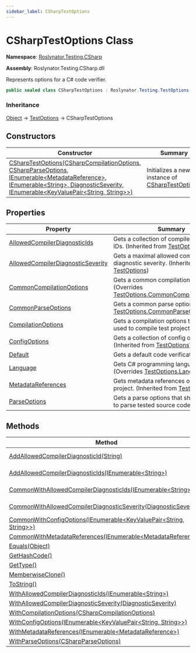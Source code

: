 ```yaml
---
sidebar_label: CSharpTestOptions
---
```


# CSharpTestOptions Class

**Namespace**: [Roslynator.Testing.CSharp](../index.md)

**Assembly**: Roslynator\.Testing\.CSharp\.dll

  
Represents options for a C\# code verifier\.

```csharp
public sealed class CSharpTestOptions : Roslynator.Testing.TestOptions
```

### Inheritance

[Object](https://docs.microsoft.com/en-us/dotnet/api/system.object) &#x2192; [TestOptions](../../TestOptions/index.md) &#x2192; CSharpTestOptions

## Constructors

| Constructor | Summary |
| ----------- | ------- |
| [CSharpTestOptions(CSharpCompilationOptions, CSharpParseOptions, IEnumerable&lt;MetadataReference&gt;, IEnumerable&lt;String&gt;, DiagnosticSeverity, IEnumerable&lt;KeyValuePair&lt;String, String&gt;&gt;)](-ctor/index.md) | Initializes a new instance of [CSharpTestOptions](./index.md)\. |

## Properties

| Property | Summary |
| -------- | ------- |
| [AllowedCompilerDiagnosticIds](../../TestOptions/AllowedCompilerDiagnosticIds/index.md) | Gets a collection of compiler diagnostic IDs\. \(Inherited from [TestOptions](../../TestOptions/index.md)\) |
| [AllowedCompilerDiagnosticSeverity](../../TestOptions/AllowedCompilerDiagnosticSeverity/index.md) | Gets a maximal allowed compiler diagnostic severity\. \(Inherited from [TestOptions](../../TestOptions/index.md)\) |
| [CommonCompilationOptions](CommonCompilationOptions/index.md) | Gets a common compilation options\. \(Overrides [TestOptions.CommonCompilationOptions](../../TestOptions/CommonCompilationOptions/index.md)\) |
| [CommonParseOptions](CommonParseOptions/index.md) | Gets a common parse options\. \(Overrides [TestOptions.CommonParseOptions](../../TestOptions/CommonParseOptions/index.md)\) |
| [CompilationOptions](CompilationOptions/index.md) | Gets a compilation options that should be used to compile test project\. |
| [ConfigOptions](../../TestOptions/ConfigOptions/index.md) | Gets a collection of config options\. \(Inherited from [TestOptions](../../TestOptions/index.md)\) |
| [Default](Default/index.md) | Gets a default code verification options\. |
| [Language](Language/index.md) | Gets C\# programming language identifier\. \(Overrides [TestOptions.Language](../../TestOptions/Language/index.md)\) |
| [MetadataReferences](../../TestOptions/MetadataReferences/index.md) | Gets metadata references of a test project\. \(Inherited from [TestOptions](../../TestOptions/index.md)\) |
| [ParseOptions](ParseOptions/index.md) | Gets a parse options that should be used to parse tested source code\. |

## Methods

| Method | Summary |
| ------ | ------- |
| [AddAllowedCompilerDiagnosticId(String)](AddAllowedCompilerDiagnosticId/index.md) | Adds specified compiler diagnostic ID to the list of allowed compiler diagnostic IDs\. |
| [AddAllowedCompilerDiagnosticIds(IEnumerable&lt;String&gt;)](AddAllowedCompilerDiagnosticIds/index.md) | Adds a list of specified compiler diagnostic IDs to the list of allowed compiler diagnostic IDs\. |
| [CommonWithAllowedCompilerDiagnosticIds(IEnumerable&lt;String&gt;)](CommonWithAllowedCompilerDiagnosticIds/index.md) |  \(Overrides [TestOptions.CommonWithAllowedCompilerDiagnosticIds](../../TestOptions/CommonWithAllowedCompilerDiagnosticIds/index.md)\) |
| [CommonWithAllowedCompilerDiagnosticSeverity(DiagnosticSeverity)](CommonWithAllowedCompilerDiagnosticSeverity/index.md) |  \(Overrides [TestOptions.CommonWithAllowedCompilerDiagnosticSeverity](../../TestOptions/CommonWithAllowedCompilerDiagnosticSeverity/index.md)\) |
| [CommonWithConfigOptions(IEnumerable&lt;KeyValuePair&lt;String, String&gt;&gt;)](CommonWithConfigOptions/index.md) |  \(Overrides [TestOptions.CommonWithConfigOptions](../../TestOptions/CommonWithConfigOptions/index.md)\) |
| [CommonWithMetadataReferences(IEnumerable&lt;MetadataReference&gt;)](CommonWithMetadataReferences/index.md) |  \(Overrides [TestOptions.CommonWithMetadataReferences](../../TestOptions/CommonWithMetadataReferences/index.md)\) |
| [Equals(Object)](https://docs.microsoft.com/en-us/dotnet/api/system.object.equals) |  \(Inherited from [Object](https://docs.microsoft.com/en-us/dotnet/api/system.object)\) |
| [GetHashCode()](https://docs.microsoft.com/en-us/dotnet/api/system.object.gethashcode) |  \(Inherited from [Object](https://docs.microsoft.com/en-us/dotnet/api/system.object)\) |
| [GetType()](https://docs.microsoft.com/en-us/dotnet/api/system.object.gettype) |  \(Inherited from [Object](https://docs.microsoft.com/en-us/dotnet/api/system.object)\) |
| [MemberwiseClone()](https://docs.microsoft.com/en-us/dotnet/api/system.object.memberwiseclone) |  \(Inherited from [Object](https://docs.microsoft.com/en-us/dotnet/api/system.object)\) |
| [ToString()](https://docs.microsoft.com/en-us/dotnet/api/system.object.tostring) |  \(Inherited from [Object](https://docs.microsoft.com/en-us/dotnet/api/system.object)\) |
| [WithAllowedCompilerDiagnosticIds(IEnumerable&lt;String&gt;)](WithAllowedCompilerDiagnosticIds/index.md) | |
| [WithAllowedCompilerDiagnosticSeverity(DiagnosticSeverity)](WithAllowedCompilerDiagnosticSeverity/index.md) | |
| [WithCompilationOptions(CSharpCompilationOptions)](WithCompilationOptions/index.md) | |
| [WithConfigOptions(IEnumerable&lt;KeyValuePair&lt;String, String&gt;&gt;)](WithConfigOptions/index.md) | |
| [WithMetadataReferences(IEnumerable&lt;MetadataReference&gt;)](WithMetadataReferences/index.md) | |
| [WithParseOptions(CSharpParseOptions)](WithParseOptions/index.md) | |

